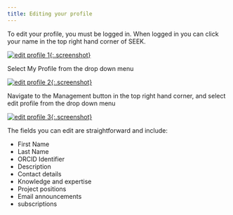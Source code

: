 ```yaml
---
title: Editing your profile
---
```


To edit your profile, you must be logged in. When logged in you can click your name in the top right hand corner of SEEK.

[![edit profile 1](/images/user-guide/edit_profile_1.png){:.screenshot}](/images/user-guide/edit_profile_1.png)

Select My Profile from the drop down menu

[![edit profile 2](/images/user-guide/edit_profile_2.png){:.screenshot}](/images/user-guide/edit_profile_2.png)

Navigate to the Management button in the top right hand corner, and select edit profile from the drop down menu

[![edit profile 3](/images/user-guide/edit_profile_3.png){:.screenshot}](/images/user-guide/edit_profile_3.png)

The fields you can edit are straightforward and include:

* First Name
* Last Name
* ORCID Identifier
* Description
* Contact details
* Knowledge and expertise
* Project positions
* Email announcements
* subscriptions